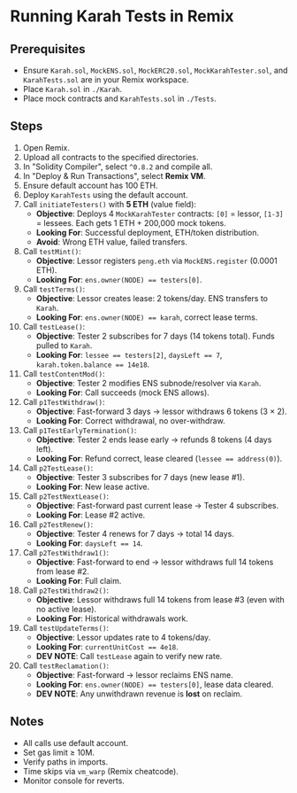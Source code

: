 # Running Karah Tests in Remix

## Prerequisites
- Ensure `Karah.sol`, `MockENS.sol`, `MockERC20.sol`, `MockKarahTester.sol`, and `KarahTests.sol` are in your Remix workspace.
- Place `Karah.sol` in `./Karah`.
- Place mock contracts and `KarahTests.sol` in `./Tests`.

## Steps
1. Open Remix[](https://remix.ethereum.org).
2. Upload all contracts to the specified directories.
3. In "Solidity Compiler", select `^0.8.2` and compile all.
4. In "Deploy & Run Transactions", select **Remix VM**.
5. Ensure default account has 100 ETH.
6. Deploy `KarahTests` using the default account.
7. Call `initiateTesters()` with **5 ETH** (value field):
   - **Objective**: Deploys 4 `MockKarahTester` contracts: `[0]` = lessor, `[1-3]` = lessees. Each gets 1 ETH + 200,000 mock tokens.
   - **Looking For**: Successful deployment, ETH/token distribution.
   - **Avoid**: Wrong ETH value, failed transfers.
8. Call `testMint()`:
   - **Objective**: Lessor registers `peng.eth` via `MockENS.register` (0.0001 ETH).
   - **Looking For**: `ens.owner(NODE) == testers[0]`.
9. Call `testTerms()`:
   - **Objective**: Lessor creates lease: 2 tokens/day. ENS transfers to `Karah`.
   - **Looking For**: `ens.owner(NODE) == karah`, correct lease terms.
10. Call `testLease()`:
    - **Objective**: Tester 2 subscribes for 7 days (14 tokens total). Funds pulled to `Karah`.
    - **Looking For**: `lessee == testers[2]`, `daysLeft == 7`, `karah.token.balance == 14e18`.
11. Call `testContentMod()`:
    - **Objective**: Tester 2 modifies ENS subnode/resolver via `Karah`.
    - **Looking For**: Call succeeds (mock ENS allows).
12. Call `p1TestWithdraw()`:
    - **Objective**: Fast-forward 3 days → lessor withdraws 6 tokens (3 × 2).
    - **Looking For**: Correct withdrawal, no over-withdraw.
13. Call `p1TestEarlyTermination()`:
    - **Objective**: Tester 2 ends lease early → refunds 8 tokens (4 days left).
    - **Looking For**: Refund correct, lease cleared (`lessee == address(0)`).
14. Call `p2TestLease()`:
    - **Objective**: Tester 3 subscribes for 7 days (new lease #1).
    - **Looking For**: New lease active.
15. Call `p2TestNextLease()`:
    - **Objective**: Fast-forward past current lease → Tester 4 subscribes.
    - **Looking For**: Lease #2 active.
16. Call `p2TestRenew()`:
    - **Objective**: Tester 4 renews for 7 days → total 14 days.
    - **Looking For**: `daysLeft == 14`.
17. Call `p2TestWithdraw1()`:
    - **Objective**: Fast-forward to end → lessor withdraws full 14 tokens from lease #2.
    - **Looking For**: Full claim.
18. Call `p2TestWithdraw2()`:
    - **Objective**: Lessor withdraws full 14 tokens from lease #3 (even with no active lease).
    - **Looking For**: Historical withdrawals work.
19. Call `testUpdateTerms()`:
    - **Objective**: Lessor updates rate to 4 tokens/day.
    - **Looking For**: `currentUnitCost == 4e18`.
    - **DEV NOTE**: Call `testLease` again to verify new rate.
20. Call `testReclamation()`:
    - **Objective**: Fast-forward → lessor reclaims ENS name.
    - **Looking For**: `ens.owner(NODE) == testers[0]`, lease data cleared.
    - **DEV NOTE**: Any unwithdrawn revenue is **lost** on reclaim.

## Notes
- All calls use default account.
- Set gas limit ≥ 10M.
- Verify paths in imports.
- Time skips via `vm_warp` (Remix cheatcode).
- Monitor console for reverts.